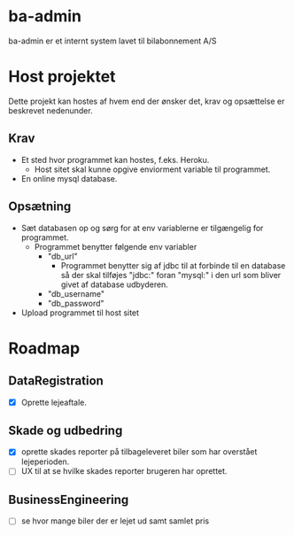 # ba-admin
ba-admin er et internt system lavet til bilabonnement A/S

# Host projektet
Dette projekt kan hostes af hvem end der ønsker det, krav og opsættelse er beskrevet nedenunder.

## Krav
- Et sted hvor programmet kan hostes, f.eks. Heroku.
  - Host sitet skal kunne opgive enviorment variable til programmet.
- En online mysql database.

## Opsætning
- Sæt databasen op og sørg for at env variablerne er tilgængelig for programmet.
  - Programmet benytter følgende env variabler
    - "db_url"
      - Programmet benytter sig af jdbc til at forbinde til en database så der skal tilføjes "jdbc:" foran "mysql:" i den url som bliver givet af database udbyderen.
    - "db_username"
    - "db_password"
- Upload programmet til host sitet

# Roadmap
## DataRegistration 
- [X] Oprette lejeaftale.
## Skade og udbedring 
- [X] oprette skades reporter på tilbageleveret biler som har overstået lejeperioden.
- [ ] UX til at se hvilke skades reporter brugeren har oprettet.
## BusinessEngineering 
- [ ] se hvor mange biler der er lejet ud samt samlet pris